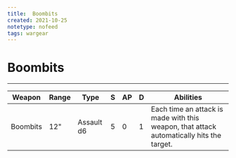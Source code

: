 ```yaml
---
title:  Boombits
created: 2021-10-25
notetype: nofeed
tags: wargear
---
```

# Boombits

---

| Weapon   | Range | Type       | S   | AP  | D   | Abilities                                                                                |
| -------- | ----- | ---------- | --- | --- | --- | ---------------------------------------------------------------------------------------- |
| Boombits | 12"   | Assault d6 | 5   | 0   | 1   | Each time an attack is made with this weapon, that attack automatically hits the target. |